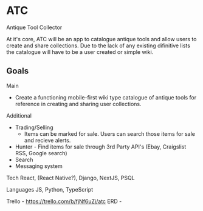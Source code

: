 # ATC
Antique Tool Collector

At it's core, ATC will be an app to catalogue antique tools and allow users to create and share collections.  Due to the lack of any existing difinitive lists the catalogue will have to be a user created or simple wiki.

## Goals

Main
- Create a functioning mobile-first wiki type catalogue of antique tools for reference in creating and sharing user collections.

Additional
- Trading/Selling
  - Items can be marked for sale.  Users can search those items for sale and recieve alerts.
- Hunter - Find items for sale through 3rd Party API's (Ebay, Craigslist RSS, Google search)
- Search
- Messaging system

Tech
React, (React Native?), Django, NextJS, PSQL

Languages
JS, Python, TypeScript

Trello - https://trello.com/b/fjNf6uZj/atc
ERD - 
